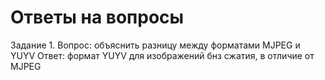 # Ответы на вопросы

Задание 1. Вопрос: объяснить разницу между форматами MJPEG и YUYV
Ответ: формат YUYV для изображений бнз сжатия, в отличие от MJPEG


